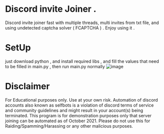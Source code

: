 # Discord invite Joiner . 
Discord invite joiner fast with multiple threads, multi invites from txt file,  and using undetected captcha solver ( FCAPTCHA ) . Enjoy using it . 

# SetUp 
just download python , and install required libs , and fill the values that need to be filled in main.py , then run main.py normally 
![image](https://github.com/Exploited7/discord-invite-joiner/assets/143853197/927fbaa5-e6fa-4cbf-b545-dd7fc86e6d58)


# Disclaimer
For Educational purposes only. Use at your own risk. Automation of discord accounts also known as selfbots is a violation of discord terms of service and community guidelines and might result in your account(s) being terminated. This program is for demonstration purposes only that server joining can be automated as of October 2021. Please do not use this for Raiding/Spamming/Harassing or any other malicious purposes.

